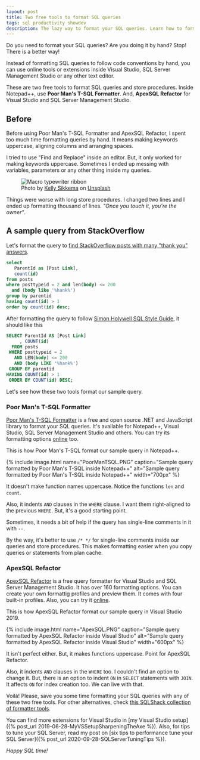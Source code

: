 ```yaml
---
layout: post
title: Two free tools to format SQL queries
tags: sql productivity showdev
description: The lazy way to format your SQL queries. Learn how to format your SQL queries with two free tools
---
```


Do you need to format your SQL queries? Are you doing it by hand? Stop! There is a better way!

Instead of formatting SQL queries to follow code conventions by hand, you can use online tools or extensions inside Visual Studio, SQL Server Management Studio or any other text editor.

These are two free tools to format SQL queries and store procedures. Inside Notepad++, use **Poor Man's T-SQL Formatter**. And, **ApexSQL Refactor** for Visual Studio and SQL Server Management Studio.

## Before

Before using Poor Man's T-SQL Formatter and ApexSQL Refactor, I spent too much time formatting queries by hand. It means making keywords uppercase, aligning columns and arranging spaces.

I tried to use "Find and Replace" inside an editor. But, it only worked for making keywords uppercase. Sometimes I ended up messing with variables, parameters or any other thing inside my queries. 

<figure>
<img src="https://source.unsplash.com/-1_RZL8BGBM/800x400" alt="Macro typewriter ribbon" />

<figcaption><span>Photo by <a href="https://unsplash.com/@kellysikkema?utm_source=unsplash&amp;utm_medium=referral&amp;utm_content=creditCopyText">Kelly Sikkema</a> on <a href="https://unsplash.com/?utm_source=unsplash&amp;utm_medium=referral&amp;utm_content=creditCopyText">Unsplash</a></span></figcaption>
</figure>

Things were worse with long store procedures. I changed two lines and I ended up formatting thousand of lines. _"Once you touch it, you're the owner"_.

## A sample query from StackOverflow

Let's format the query to [find StackOverflow posts with many "thank you" answers](https://data.stackexchange.com/stackoverflow/query/886/posts-with-many-thank-you-answers).

```sql
select
   ParentId as [Post Link],
   count(id)
from posts
where posttypeid = 2 and len(body) <= 200
  and (body like '%hank%')
group by parentid
having count(id) > 1
order by count(id) desc;
```

After formatting the query to follow [Simon Holywell SQL Style Guide](https://www.sqlstyle.guide/), it should like this

```sql
SELECT ParentId AS [Post Link]
     , COUNT(id)
  FROM posts
 WHERE posttypeid = 2
   AND LEN(body) <= 200
   AND (body LIKE '%hank%')
 GROUP BY parentid
HAVING COUNT(id) > 1
 ORDER BY COUNT(id) DESC;
```

Let's see how these two tools format our sample query.

### Poor Man's T-SQL Formatter

[Poor Man's T-SQL Formatter](https://github.com/TaoK/PoorMansTSqlFormatter) is a free and open source .NET and JavaScript library to format your SQL queries. It's available for Notepad++, Visual Studio, SQL Server Management Studio and others. You can try its formatting options [online](http://poorsql.com/) too.

This is how Poor Man's T-SQL format our sample query in Notepad++.

{% include image.html name="PoorManTSQL.PNG" caption="Sample query formatted by Poor Man's T-SQL inside Notepad++" alt="Sample query formatted by Poor Man's T-SQL inside Notepad++" width="700px" %}

It doesn't make function names uppercase. Notice the functions `len` and `count`.

Also, it indents `AND` clauses in the `WHERE` clause. I want them right-aligned to the previous `WHERE`. But, it's a good starting point.

Sometimes, it needs a bit of help if the query has single-line comments in it with `--`.

By the way, it's better to use `/* */` for single-line comments inside our queries and store procedures. This makes formatting easier when you copy queries or statements from plan cache.

### ApexSQL Refactor

[ApexSQL Refactor](https://www.apexsql.com/sql-tools-refactor.aspx) is a free query formatter for Visual Studio and SQL Server Management Studio. It has over 160 formatting options. You can create your own formattig profiles and preview them. It comes with four built-in profiles. Also, you can try it [online](https://sql-formatter.online/options/formatting).

This is how ApexSQL Refactor format our sample query in Visual Studio 2019.

{% include image.html name="ApexSQL.PNG" caption="Sample query formatted by ApexSQL Refactor inside Visual Studio" alt="Sample query formatted by ApexSQL Refactor inside Visual Studio" width="600px" %}

It isn't perfect either. But, it makes functions uppercase. Point for ApexSQL Refactor.

Also, it indents `AND` clauses in the `WHERE` too. I couldn't find an option to change it. But, there is an option to indent `ON` in `SELECT` statements with `JOIN`. It affects `ON` for index creation too. We can live with that.

Voilà! Please, save you some time formatting your SQL queries with any of these two free tools. For other alternatives, check [this SQLShack collection of formatter tools](https://www.sqlshack.com/sql-formatter-tools/).

You can find more extensions for Visual Studio in [my Visual Studio setup]({% post_url 2019-06-28-MyVSSetupSharpeningTheAxe %}). Also, for tips to tune your SQL Server, read my post on [six tips to performance tune your SQL Server]({% post_url 2020-09-28-SQLServerTuningTips %}).

_Happy SQL time!_
